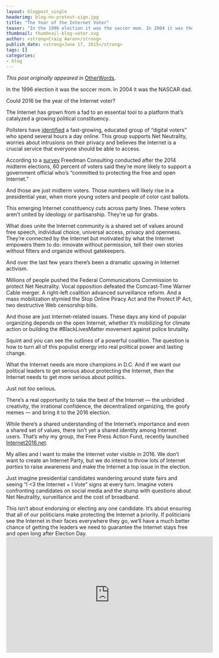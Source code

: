 ```yaml
---
layout: blogpost_single
headerimg: blog-nn-protest-sign.jpg
title: "The Year of the Internet Voter"
teaser: "In the 1996 election it was the soccer mom. In 2004 it was the NASCAR dad.Could 2016 be the year of the Internet voter?"
thumbnail: thumbnail-blog-voter.svg
author: <strong>Craig Aaron</strong>
publish_date: <strong>June 17, 2015</strong>
tags: []
categories:
- blog
---
```

<p><em>This post originally appeared in</em> <a href="http://otherwords.org/the-year-of-the-internet-voter/">OtherWords</a>.</p><p>In the 1996 election it was the soccer mom. In 2004 it was the NASCAR dad.</p><p>Could 2016 be the year of the Internet voter?</p><p>The Internet has grown from a fad to an essential tool to a platform that’s catalyzed a growing political constituency.</p><p>Pollsters have <a href="http://www.mercurynews.com/opinion/ci_27222562/voters-agree-free-and-open-internet-is-cruciahttp:/www.mercurynews.com/opinion/ci_27222562/voters-agree-free-and-open-internet-is-crucia">identified</a> a fast-growing, educated group of “digital voters” who spend several hours a day online. This group supports Net Neutrality, worries about intrusions on their privacy and believes the Internet is a crucial service that everyone should be able to access.</p><p>According to a <a href="http://www.mercurynews.com/opinion/ci_27222562/voters-agree-free-and-open-internet-is-crucial">survey</a> Freedman Consulting conducted after the 2014 midterm elections, 60 percent of voters said they’re more likely to support a government official who’s “committed to protecting the free and open Internet.”</p><p>And those are just midterm voters. Those numbers will likely rise in a presidential year, when more young voters and people of color cast ballots.</p><p>This emerging Internet constituency cuts across party lines. These voters aren’t united by ideology or partisanship. They’re up for grabs.</p><p>What does unite the Internet community is a shared set of values around free speech, individual choice, universal access, privacy and openness. They’re connected by the Internet but motivated by what the Internet empowers them to do: innovate without permission, tell their own stories without filters and organize without gatekeepers.</p><p>And over the last few years there’s been a dramatic upswing in Internet activism.</p><p>Millions of people pushed the Federal Communications Commission to protect Net Neutrality. Vocal opposition defeated the Comcast-Time Warner Cable merger. A right-left coalition advanced surveillance reform. And a mass mobilization stymied the Stop Online Piracy Act and the Protect IP Act, two destructive Web censorship bills.</p><p>And those are just Internet-related issues. These days any kind of popular organizing depends on the open Internet, whether it’s mobilizing for climate action or building the #BlackLivesMatter movement against police brutality.</p><p>Squint and you can see the outlines of a powerful coalition. The question is how to turn all of this populist energy into real political power and lasting change.</p><p>What the Internet needs are more champions in D.C. And if we want our political leaders to get serious about protecting the Internet, then the Internet needs to get more serious about politics.</p><p>Just not <em>too</em> serious.</p><p>There’s a real opportunity to take the best of the Internet — the unbridled creativity, the irrational confidence, the decentralized organizing, the goofy memes — and bring it to the 2016 election.</p><p>While there’s a shared understanding of the Internet’s importance and even a shared set of values, there isn’t yet a shared identity among Internet users. That’s why my group, the Free Press Action Fund, recently launched <a href="http://internet2016.net/">Internet2016.net</a>.</p><p>My allies and I want to make the Internet voter visible in 2016. We don’t want to create an Internet Party, but we do intend to throw lots of Internet <em>parties</em> to raise awareness and make the Internet a top issue in the election.</p><p>Just imagine presidential candidates wandering around state fairs and seeing “I &lt;3 the Internet + I Vote” signs at every turn. Imagine voters confronting candidates on social media and the stump with questions about Net Neutrality, surveillance and the cost of broadband.</p><p>This isn’t about endorsing or electing any one candidate. It’s about ensuring that all of our politicians make protecting the Internet a priority. If politicians see the Internet in their faces everywhere they go, we’ll have a much better chance of getting the leaders we need to guarantee the Internet stays free and open long after Election Day.
<br>
<iframe width="560" height="315" src="https://www.youtube.com/embed/Ex9S5XizShI" frameborder="0" allowfullscreen></iframe>
